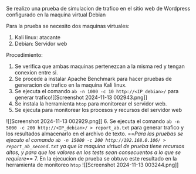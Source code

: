 Se realizo una prueba de simulacion de trafico en el sitio web de Wordpress configurado en la maquina virtual Debian

Para la prueba se necesito dos maquinas virtuales:
1. Kali linux: atacante
2. Debian: Servidor web

Procedimiento:

1. Se verifica que ambas maquinas pertenezcan a la misma red y tengan conexion entre si.
2. Se procede a instalar Apache Benchmark para hacer pruebas de generacion de trafico en la maquina Kali linux.
3. Se ejecuta el comando `ab -n 1000 -c 10 http://<IP_debian>/` para generar trafico![[Screenshot 2024-11-13 002943.png]]
4. Se instala la herramienta `htop` para monitorear el servidor web.
5. Se ejecuta para monitorear los procesos y recursos del servidor web

![[Screenshot 2024-11-13 002929.png]]
6. Se ejecuta el comando `ab -n 5000 -c 200 http://<IP_debian>/ > report_ab.txt` para generar trafico y los resultados almacenarlo en el archivo de texto. 
	==*Para las pruebas se ejecuto el comando `ab -n 15000 -c 200 http://192.168.0.106/ > report_ab_second.txt` ya que la maquina virtual de prueba tiene recursos altos, y para que los valores en los tests sean consecuentos a lo que se requiere*==
7. En la ejecucion de prueba se obtuvo este resultado en la herramienta de monitoreo `htop`
   ![[Screenshot 2024-11-13 003244.png]]